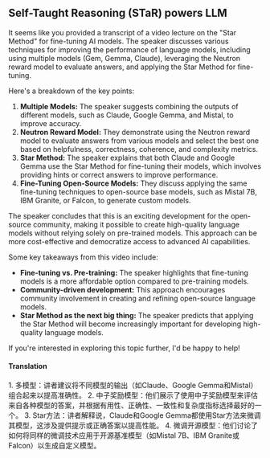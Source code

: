## Self-Taught Reasoning (STaR) powers LLM

It seems like you provided a transcript of a video lecture on the "Star Method" for fine-tuning AI models. The speaker discusses various techniques for improving the performance of language models, including using multiple models (Gem, Gemma, Claude), leveraging the Neutron reward model to evaluate answers, and applying the Star Method for fine-tuning.

Here's a breakdown of the key points:

1. **Multiple Models:** The speaker suggests combining the outputs of different models, such as Claude, Google Gemma, and Mistal, to improve accuracy.
2. **Neutron Reward Model:** They demonstrate using the Neutron reward model to evaluate answers from various models and select the best one based on helpfulness, correctness, coherence, and complexity metrics.
3. **Star Method:** The speaker explains that both Claude and Google Gemma use the Star Method for fine-tuning their models, which involves providing hints or correct answers to improve performance.
4. **Fine-Tuning Open-Source Models:** They discuss applying the same fine-tuning techniques to open-source base models, such as Mistal 7B, IBM Granite, or Falcon, to generate custom models.

The speaker concludes that this is an exciting development for the open-source community, making it possible to create high-quality language models without relying solely on pre-trained models. This approach can be more cost-effective and democratize access to advanced AI capabilities.

Some key takeaways from this video include:

* **Fine-tuning vs. Pre-training:** The speaker highlights that fine-tuning models is a more affordable option compared to pre-training models.
* **Community-driven development:** This approach encourages community involvement in creating and refining open-source language models.
* **Star Method as the next big thing:** The speaker predicts that applying the Star Method will become increasingly important for developing high-quality language models.

If you're interested in exploring this topic further, I'd be happy to help!

#### Translation 

<document>  
1.  多模型：讲者建议将不同模型的输出（如Claude、Google Gemma和Mistal）组合起来以提高准确性。  
2.  中子奖励模型：他们展示了使用中子奖励模型来评估来自各种模型的答案，并根据有用性、正确性、一致性和复杂度指标选择最好的一个。  
3.  Star方法：讲者解释说，Claude和Google Gemma都使用Star方法来微调其模型，这涉及提供提示或正确答案以提高性能。  
4.  微调开源模型：他们讨论了如何将同样的微调技术应用于开源基准模型（如Mistal 7B、IBM Granite或Falcon）以生成自定义模型。  
</document>